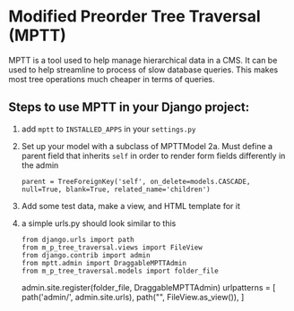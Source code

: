 # Modified Preorder Tree Traversal (MPTT)

MPTT is a tool used to help manage hierarchical data in a CMS. It can be used to help streamline to process of slow database queries. This makes most tree operations much cheaper in terms of queries.

## Steps to use MPTT in your Django project:

1. add `mptt` to `INSTALLED_APPS` in your `settings.py`
2. Set up your model with a subclass of MPTTModel
   2a. Must define a parent field that inherits `self` in order to render form fields differently in the admin

   `parent = TreeForeignKey('self', on_delete=models.CASCADE, null=True, blank=True, related_name='children')`

3. Add some test data, make a view, and HTML template for it
4. a simple urls.py should look similar to this
   ```
   from django.urls import path
   from m_p_tree_traversal.views import FileView
   from django.contrib import admin
   from mptt.admin import DraggableMPTTAdmin
   from m_p_tree_traversal.models import folder_file
   ```


    admin.site.register(folder_file, DraggableMPTTAdmin)
    urlpatterns = [
        path('admin/', admin.site.urls),
        path("", FileView.as_view()),
    ]
    ```
